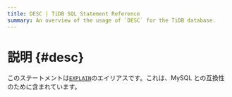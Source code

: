 ```yaml
---
title: DESC | TiDB SQL Statement Reference
summary: An overview of the usage of `DESC` for the TiDB database.
---
```


# 説明 {#desc}

このステートメントは[`EXPLAIN`](/sql-statements/sql-statement-explain.md)のエイリアスです。これは、MySQL との互換性のために含まれています。
